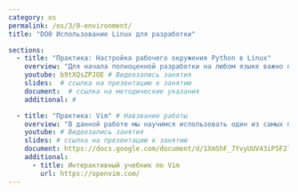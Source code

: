 ```yaml
---
category: os
permalink: /os/3/0-environment/
title: "DO0 Использование Linux для разработки"

sections:
  - title: "Практика: Настройка рабочего окружения Python в Linux"
    overview: "Для начала полноценной разработки на любом языке важно подготовить рабочее окружение - установить и настроить нужные версии всех необходимых программ. Также в этой работе мы познакомимся с виртуальными окружениями - мощным механизмом Python для управления зависимостями."
    youtube: b9tXQsZPJOE # Видеозапись занятия
    slides:  # ссылка на презентацию к занятию
    document:  # ссылка на методические указания
    additional: # 

  - title: "Практика: Vim" # Навзвание работы
    overview: "В данной работе мы научимся использовать один из самых популярных текстовых редакторов для профессионалов - легендарный vim."
    youtube: # Видеозапись занятия
    slides: # ссылка на презентацию к занятию
    document: https://docs.google.com/document/d/1XmShF_7YvyUUV43iP5F2lkR9oFqQGbnZ8cwYaVHEAaQ/edit?usp=sharing
    additional:
      - title: Интерактивный учебник по Vim
        url: https://openvim.com/
---
```


